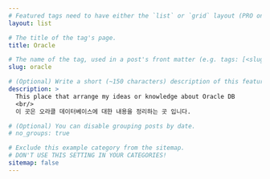 ```yaml
---
# Featured tags need to have either the `list` or `grid` layout (PRO only).
layout: list

# The title of the tag's page.
title: Oracle

# The name of the tag, used in a post's front matter (e.g. tags: [<slug>]).
slug: oracle

# (Optional) Write a short (~150 characters) description of this featured tag.
description: >
  This place that arrange my ideas or knowledge about Oracle DB
  <br/>
  이 곳은 오라클 데이터베이스에 대한 내용을 정리하는 곳 입니다.

# (Optional) You can disable grouping posts by date.
# no_groups: true

# Exclude this example category from the sitemap.
# DON'T USE THIS SETTING IN YOUR CATEGORIES!
sitemap: false
---
```

